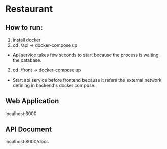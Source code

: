 # Restaurant

How to run:
-------------
1. install docker
2. cd ./api -> docker-compose up
* Api service takes few seconds to start because the process is waiting the database.
3. cd ./front -> docker-compose up
* Start api service before frontend because it refers the external network defining in backend's docker compose.


Web Application
-------------
localhost:3000


API Document
-------------
localhost:8000/docs

